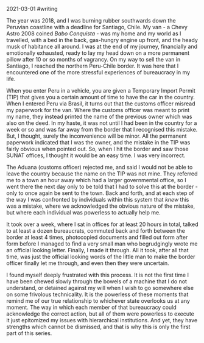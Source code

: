 2021-03-01 #writing

The year was 2018, and I was burning rubber southwards down the Peruvian coastline with a deadline for Santiago, Chile. My van - a Chevy Astro 2008 coined *Babo Conquista* - was my home and my world as I travelled, with a bed in the back, gas-hungry engine up front, and the heady musk of habitance all around. I was at the end of my journey, financially and emotionally exhausted, ready to lay my head down on a more permanent pillow after 10 or so months of vagrancy. On my way to sell the van in Santiago, I reached the northern Peru-Chile border. It was here that I encountered one of the more stressful experiences of bureaucracy in my life.

When you enter Peru in a vehicle, you are given a Temporary Import Permit (TIP) that gives you a certain amount of time to have the car in the country. When I entered Peru via Brasil, it turns out that the customs officer misread my paperwork for the van. Where the customs officer was meant to print my name, they instead printed the name of the previous owner which was also on the deed. In my haste, it was not until I had been in the country for a week or so and was far away from the border that I recognised this mistake. But, I thought, surely the inconvenience will be minor. All the permanent paperwork indicated that I was the owner, and the mistake in the TIP was fairly obvious when pointed out. So, when I hit the border and saw those SUNAT offices, I thought it would be an easy time. I was very incorrect.

The Aduana (customs officer) rejected me, and said I would not be able to leave the country because the name on the TIP was not mine. They referred me to a town an hour away which had a larger governmental office, so I went there the next day only to be told that I had to solve this at the border - only to once again be sent to the town. Back and forth, and at each step of the way I was confronted by individuals within this system that *knew* this was a mistake, where we acknowledged the obvious nature of the mistake, but where each individual was powerless to actually help me.

It took over a week, where I sat in offices for at least 20 hours in total, talked to at least a dozen bureaucrats, commuted back and forth between the border at least 4 times, photocopied documents and filled out form after form before I managed to find a very small man who  begrudgingly wrote me an official looking letter. Finally, I made it through. All it took, after all that time, was just the official looking words of the little man to make the border officer finally let me through, and even then they were uncertain.

I found myself deeply frustrated with this process. It is not the first time I have been chewed slowly through the bowels of a machine that I do not understand, or detained against my will when I wish to go somewhere else on some frivolous technicality. It is the powerless of these moments that remind me of our true relationship to whichever state overlooks us at any moment. The way in which each member of that bureaucracy could acknowledge the correct action, but all of them were powerless to execute it just epitomized my issues with hierarchical institutions. And yet, they have strengths which cannot be dismissed, and that is why this is only the first part of this series.